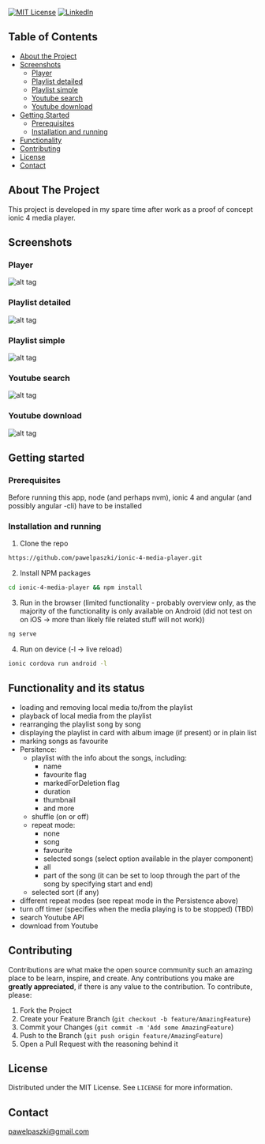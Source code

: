 <!-- PROJECT SHIELDS -->
[![MIT License][license-shield]][license-url]
[![LinkedIn][linkedin-shield]][linkedin-url]


<!-- TABLE OF CONTENTS -->
## Table of Contents

* [About the Project](#about-the-project)
* [Screenshots](#screenshots)
  * [Player](#player)
  * [Playlist detailed](#playlist-detailed)
  * [Playlist simple](#playlist-simple)
  * [Youtube search](#youtube-search)
  * [Youtube download](#youtube-download)
* [Getting Started](#getting-started)
  * [Prerequisites](#prerequisites)
  * [Installation and running](#installation)
* [Functionality](#usage)
* [Contributing](#contributing)
* [License](#license)
* [Contact](#contact)



<!-- ABOUT THE PROJECT -->
## About The Project

This project is developed in my spare time after work as a proof of concept ionic 4 media player.

## Screenshots

### Player

![alt tag](https://github.com/pawelpaszki/ionic-4-media-player/blob/screenshots/screenshots/player.png)

### Playlist detailed

![alt tag](https://github.com/pawelpaszki/ionic-4-media-player/blob/screenshots/screenshots/list-detailed.png)

### Playlist simple

![alt tag](https://github.com/pawelpaszki/ionic-4-media-player/blob/screenshots/screenshots/list-simple.png)

### Youtube search

![alt tag](https://github.com/pawelpaszki/ionic-4-media-player/blob/screenshots/screenshots/ytsearch.png)

### Youtube download

![alt tag](https://github.com/pawelpaszki/ionic-4-media-player/blob/screenshots/screenshots/ytsearch-downloaded.png)

## Getting started

### Prerequisites

Before running this app, node (and perhaps nvm), ionic 4 and angular (and possibly angular -cli) have to be installed

### Installation and running

1. Clone the repo
```sh
https://github.com/pawelpaszki/ionic-4-media-player.git
```
2. Install NPM packages
```sh
cd ionic-4-media-player && npm install
```
3. Run in the browser (limited functionality - probably overview only, as the majority of the functionality is only available on Android (did not test on on iOS -> more than likely file related stuff will not work))
```sh
ng serve
```
4. Run on device (-l -> live reload)
```sh
ionic cordova run android -l
```

<!-- USAGE EXAMPLES -->
## Functionality and its status

* loading and removing local media to/from the playlist
* playback of local media from the playlist
* rearranging the playlist song by song
* displaying the playlist in card with album image (if present) or in plain list
* marking songs as favourite
* Persitence:
  * playlist with the info about the songs, including:
    * name
    * favourite flag
    * markedForDeletion flag
    * duration
    * thumbnail
    * and more
  * shuffle (on or off)
  * repeat mode:
    * none
    * song
    * favourite
    * selected songs (select option available in the player component)
    * all
    * part of the song (it can be set to loop through the part of the song by specifying start and end)
  * selected sort (if any)
* different repeat modes (see repeat mode in the Persistence above)
* turn off timer (specifies when the media playing is to be stopped) (TBD)
* search Youtube API
* download from Youtube

<!-- CONTRIBUTING -->
## Contributing

Contributions are what make the open source community such an amazing place to be learn, inspire, and create. Any contributions you make are **greatly appreciated**, if there is any value to the contribution. To contribute, please:

1. Fork the Project
2. Create your Feature Branch (`git checkout -b feature/AmazingFeature`)
3. Commit your Changes (`git commit -m 'Add some AmazingFeature`)
4. Push to the Branch (`git push origin feature/AmazingFeature`)
5. Open a Pull Request with the reasoning behind it

<!-- LICENSE -->
## License

Distributed under the MIT License. See `LICENSE` for more information.

<!-- CONTACT -->
## Contact

pawelpaszki@gmail.com

[license-shield]: https://img.shields.io/badge/license-MIT-blue.svg?style=flat-square
[license-url]: https://choosealicense.com/licenses/mit
[linkedin-shield]: https://img.shields.io/badge/-LinkedIn-black.svg?style=flat-square&logo=linkedin&colorB=555
[linkedin-url]: https://linkedin.com/in/pawelpaszki
